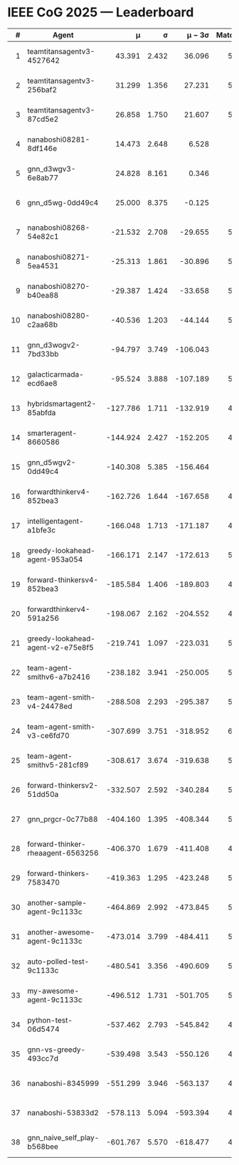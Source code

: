 # IEEE CoG 2025 — Leaderboard

| # | Agent | μ | σ | μ − 3σ | Matches | Updated |
|---:|---|---:|---:|---:|---:|---|
| 1 | teamtitansagentv3-4527642 | 43.391 | 2.432 | 36.096 | 5916 | 2025-08-30 02:45 |
| 2 | teamtitansagentv3-256baf2 | 31.299 | 1.356 | 27.231 | 5856 | 2025-08-30 02:45 |
| 3 | teamtitansagentv3-87cd5e2 | 26.858 | 1.750 | 21.607 | 5320 | 2025-08-30 02:45 |
| 4 | nanaboshi08281-8df146e | 14.473 | 2.648 | 6.528 | 206 | 2025-08-30 02:45 |
| 5 | gnn_d3wgv3-6e8ab77 | 24.828 | 8.161 | 0.346 | 118 | 2025-08-30 02:45 |
| 6 | gnn_d5wg-0dd49c4 | 25.000 | 8.375 | -0.125 | 100 | 2025-08-30 02:45 |
| 7 | nanaboshi08268-54e82c1 | -21.532 | 2.708 | -29.655 | 5460 | 2025-08-30 02:45 |
| 8 | nanaboshi08271-5ea4531 | -25.313 | 1.861 | -30.896 | 5858 | 2025-08-30 02:45 |
| 9 | nanaboshi08270-b40ea88 | -29.387 | 1.424 | -33.658 | 5600 | 2025-08-30 02:45 |
| 10 | nanaboshi08280-c2aa68b | -40.536 | 1.203 | -44.144 | 5298 | 2025-08-30 02:45 |
| 11 | gnn_d3wogv2-7bd33bb | -94.797 | 3.749 | -106.043 | 224 | 2025-08-30 02:45 |
| 12 | galacticarmada-ecd6ae8 | -95.524 | 3.888 | -107.189 | 5400 | 2025-08-30 02:45 |
| 13 | hybridsmartagent2-85abfda | -127.786 | 1.711 | -132.919 | 4906 | 2025-08-30 02:45 |
| 14 | smarteragent-8660586 | -144.924 | 2.427 | -152.205 | 4382 | 2025-08-30 02:45 |
| 15 | gnn_d5wgv2-0dd49c4 | -140.308 | 5.385 | -156.464 | 180 | 2025-08-30 02:45 |
| 16 | forwardthinkerv4-852bea3 | -162.726 | 1.644 | -167.658 | 4555 | 2025-08-30 02:45 |
| 17 | intelligentagent-a1bfe3c | -166.048 | 1.713 | -171.187 | 4939 | 2025-08-30 02:45 |
| 18 | greedy-lookahead-agent-953a054 | -166.171 | 2.147 | -172.613 | 5314 | 2025-08-30 02:45 |
| 19 | forward-thinkersv4-852bea3 | -185.584 | 1.406 | -189.803 | 4521 | 2025-08-30 02:45 |
| 20 | forwardthinkerv4-591a256 | -198.067 | 2.162 | -204.552 | 4897 | 2025-08-30 02:45 |
| 21 | greedy-lookahead-agent-v2-e75e8f5 | -219.741 | 1.097 | -223.031 | 5586 | 2025-08-30 02:45 |
| 22 | team-agent-smithv6-a7b2416 | -238.182 | 3.941 | -250.005 | 5820 | 2025-08-30 02:45 |
| 23 | team-agent-smith-v4-24478ed | -288.508 | 2.293 | -295.387 | 5218 | 2025-08-30 02:45 |
| 24 | team-agent-smith-v3-ce6fd70 | -307.699 | 3.751 | -318.952 | 6258 | 2025-08-30 02:45 |
| 25 | team-agent-smithv5-281cf89 | -308.617 | 3.674 | -319.638 | 5780 | 2025-08-30 02:45 |
| 26 | forward-thinkersv2-51dd50a | -332.507 | 2.592 | -340.284 | 5148 | 2025-08-30 02:45 |
| 27 | gnn_prgcr-0c77b88 | -404.160 | 1.395 | -408.344 | 5190 | 2025-08-30 02:45 |
| 28 | forward-thinker-rheaagent-6563256 | -406.370 | 1.679 | -411.408 | 4768 | 2025-08-30 02:45 |
| 29 | forward-thinkers-7583470 | -419.363 | 1.295 | -423.248 | 5740 | 2025-08-30 02:45 |
| 30 | another-sample-agent-9c1133c | -464.869 | 2.992 | -473.845 | 5780 | 2025-08-30 02:45 |
| 31 | another-awesome-agent-9c1133c | -473.014 | 3.799 | -484.411 | 5340 | 2025-08-30 02:45 |
| 32 | auto-polled-test-9c1133c | -480.541 | 3.356 | -490.609 | 5440 | 2025-08-30 02:45 |
| 33 | my-awesome-agent-9c1133c | -496.512 | 1.731 | -501.705 | 5760 | 2025-08-30 02:45 |
| 34 | python-test-06d5474 | -537.462 | 2.793 | -545.842 | 4720 | 2025-08-30 02:45 |
| 35 | gnn-vs-greedy-493cc7d | -539.498 | 3.543 | -550.126 | 4380 | 2025-08-30 02:45 |
| 36 | nanaboshi-8345999 | -551.299 | 3.946 | -563.137 | 4830 | 2025-08-30 02:45 |
| 37 | nanaboshi-53833d2 | -578.113 | 5.094 | -593.394 | 4220 | 2025-08-30 02:45 |
| 38 | gnn_naive_self_play-b568bee | -601.767 | 5.570 | -618.477 | 4700 | 2025-08-30 02:45 |
